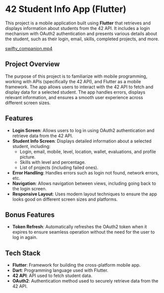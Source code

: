 # 42 Student Info App (Flutter)

This project is a mobile application built using **Flutter** that retrieves and displays information about students from the 42 API. It includes a login mechanism with OAuth2 authentication and presents various details about the student, such as their login, email, skills, completed projects, and more.

[swifty_companion.mp4](https://github.com/user-attachments/assets/56f55b4f-6eaf-4762-a5b8-650a60d3ee07)





## **Project Overview**

The purpose of this project is to familiarize with mobile programming, working with APIs (specifically the 42 API), and Flutter as a mobile framework. The app allows users to interact with the 42 API to fetch and display data for a selected student. The app handles errors, displays relevant information, and ensures a smooth user experience across different screen sizes.

## **Features**

- **Login Screen**: Allows users to log in using OAuth2 authentication and retrieve data from the 42 API.
- **Student Info Screen**: Displays detailed information about a selected student, including:
  - Login, email, mobile, level, location, wallet, evaluations, and profile picture.
  - Skills with level and percentage.
  - List of projects (including failed ones).
- **Error Handling**: Handles errors such as login not found, network errors, etc.
- **Navigation**: Allows navigation between views, including going back to the login screen.
- **Responsive Layout**: Uses modern layout techniques to ensure the app looks good on different screen sizes and platforms.

## **Bonus Features**

- **Token Refresh**: Automatically refreshes the OAuth2 token when it expires to ensure seamless operation without the need for the user to log in again.

## **Tech Stack**

- **Flutter**: Framework for building the cross-platform mobile app.
- **Dart**: Programming language used with Flutter.
- **42 API**: API used to fetch student data.
- **OAuth2**: Authentication method used to securely retrieve data from the 42 API.

##
